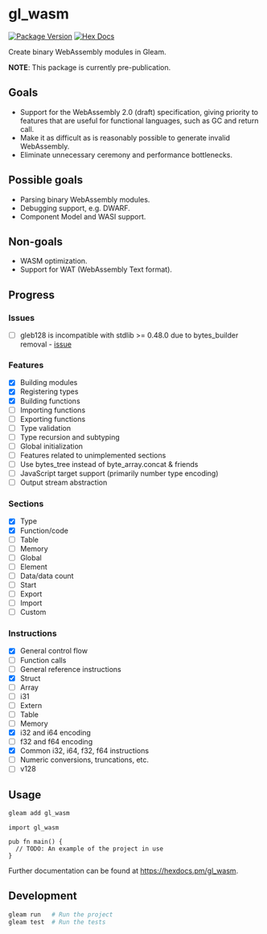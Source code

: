 # gl_wasm

[![Package Version](https://img.shields.io/hexpm/v/gl_wasm)](https://hex.pm/packages/gl_wasm)
[![Hex Docs](https://img.shields.io/badge/hex-docs-ffaff3)](https://hexdocs.pm/gl_wasm/)

Create binary WebAssembly modules in Gleam.

**NOTE**: This package is currently pre-publication.

## Goals

 - Support for the WebAssembly 2.0 (draft) specification, giving priority to
 features that are useful for functional languages, such as GC and return call.
 - Make it as difficult as is reasonably possible to generate invalid
 WebAssembly.
 - Eliminate unnecessary ceremony and performance bottlenecks.

## Possible goals

 - Parsing binary WebAssembly modules.
 - Debugging support, e.g. DWARF.
 - Component Model and WASI support.

## Non-goals

 - WASM optimization.
 - Support for WAT (WebAssembly Text format).

## Progress

### Issues

 - [ ] gleb128 is incompatible with stdlib >= 0.48.0 due to bytes_builder removal - [issue](https://github.com/BrendoCosta/gleb128/issues/2)

### Features

 - [x] Building modules
 - [x] Registering types
 - [x] Building functions
 - [ ] Importing functions
 - [ ] Exporting functions
 - [ ] Type validation
 - [ ] Type recursion and subtyping
 - [ ] Global initialization
 - [ ] Features related to unimplemented sections
 - [ ] Use bytes_tree instead of byte_array.concat & friends
 - [ ] JavaScript target support (primarily number type encoding)
 - [ ] Output stream abstraction

### Sections

 - [x] Type
 - [x] Function/code
 - [ ] Table
 - [ ] Memory
 - [ ] Global
 - [ ] Element
 - [ ] Data/data count
 - [ ] Start
 - [ ] Export
 - [ ] Import
 - [ ] Custom

### Instructions

 - [x] General control flow
 - [ ] Function calls
 - [ ] General reference instructions
 - [x] Struct
 - [ ] Array
 - [ ] i31
 - [ ] Extern
 - [ ] Table
 - [ ] Memory
 - [x] i32 and i64 encoding
 - [ ] f32 and f64 encoding
 - [x] Common i32, i64, f32, f64 instructions
 - [ ] Numeric conversions, truncations, etc.
 - [ ] v128

## Usage

```sh
gleam add gl_wasm
```
```gleam
import gl_wasm

pub fn main() {
  // TODO: An example of the project in use
}
```

Further documentation can be found at <https://hexdocs.pm/gl_wasm>.

## Development

```sh
gleam run   # Run the project
gleam test  # Run the tests
```
